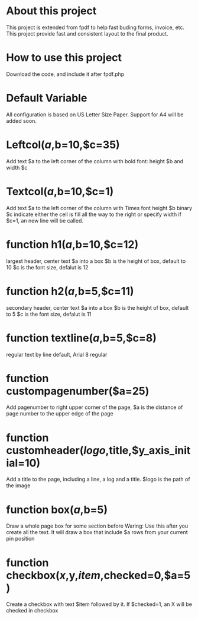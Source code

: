 # About this project
This project is extended from fpdf to help fast buding forms, invoice, etc.
This project provide fast and consistent layout to the final product.

# How to use this project
Download the code, and include it after fpdf.php

# Default Variable
All configuration is based on US Letter Size Paper.
Support for A4 will be added soon.

# Leftcol($a,$b=10,$c=35)
Add text $a to the left corner of the column with bold font: height $b and width $c

# Textcol($a,$b=10,$c=1)
Add text $a to the left corner of the column with Times font
height $b
binary $c indicate either the cell is fill all the way to the right or specify width
if $c=1, an new line will be called.

# function h1($a,$b=10,$c=12)
largest header, center text $a into a box
$b is the height of box, default to 10 
$c is the font size, defalut is 12

# function h2($a,$b=5,$c=11)
secondary header, center text $a into a box
$b is the height of box, default to 5 
$c is the font size, defalut is 11

# function textline($a,$b=5,$c=8)
regular text by line
default, Arial 8 regular

# function custompagenumber($a=25)
Add pagenumber to right upper corner of the page, $a is the distance of page number to the upper edge of the page

# function customheader($logo,$title,$y_axis_initial=10)
Add a title to the page, including a line, a log and a title.
$logo is the path of the image

# function box($a,$b=5)
Draw a whole page box for some section before
Waring: Use this after you create all the text.
It will draw a box that include $a rows from your current pin position

# function checkbox($x,$y,$item,$checked=0,$a=5)
Create a checkbox with text $item followed by it. If $checked=1, an X will be checked in checkbox